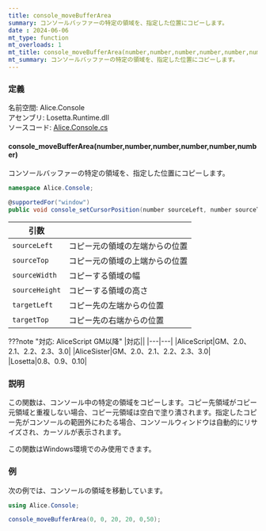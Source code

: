```yaml
---
title: console_moveBufferArea
summary: コンソールバッファーの特定の領域を、指定した位置にコピーします。
date : 2024-06-06
mt_type: function
mt_overloads: 1
mt_title: console_moveBufferArea(number,number,number,number,number,number)
mt_summary: コンソールバッファーの特定の領域を、指定した位置にコピーします。
---
```


### 定義
名前空間: Alice.Console<br/>
アセンブリ: Losetta.Runtime.dll<br/>
ソースコード: [Alice.Console.cs](https://github.com/WSOFT-Project/Losetta/blob/master/Losetta.Runtime/Alice.Console.cs)

#### console_moveBufferArea(number,number,number,number,number,number)

コンソールバッファーの特定の領域を、指定した位置にコピーします。

```cs title="AliceScript"
namespace Alice.Console;

@supportedFor("window")
public void console_setCursorPosition(number sourceLeft, number sourceTop, number sourceWidth, number sourceHeight, number targetLeft, number targetTop);
```

|引数| |
|---|---|
|`sourceLeft`|コピー元の領域の左端からの位置|
|`sourceTop`|コピー元の領域の上端からの位置|
|`sourceWidth`|コピーする領域の幅|
|`sourceHeight`|コピーする領域の高さ|
|`targetLeft`|コピー先の左端からの位置|
|`targetTop`|コピー先の右端からの位置|

???note "対応: AliceScript GM以降"
    |対応||
    |---|---|
    |AliceScript|GM、2.0、2.1、2.2、2.3、3.0|
    |AliceSister|GM、2.0、2.1、2.2、2.3、3.0|
    |Losetta|0.8、0.9、0.10|

### 説明

この関数は、コンソール中の特定の領域をコピーします。コピー先領域がコピー元領域と重複しない場合、コピー元領域は空白で塗り潰されます。指定したコピー先がコンソールの範囲外にわたる場合、コンソールウィンドウは自動的にリサイズされ、カーソルが表示されます。

この関数はWindows環境でのみ使用できます。

### 例
次の例では、コンソールの領域を移動しています。

```cs title="AliceScript"
using Alice.Console;

console_moveBufferArea(0, 0, 20, 20, 0,50);
```